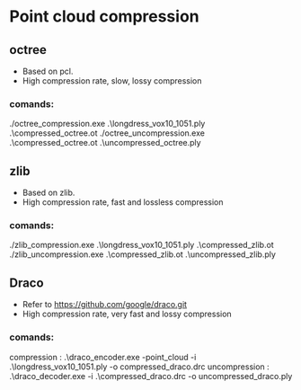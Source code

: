 # Point cloud compression

## octree
- Based on pcl.
- High compression rate, slow, lossy compression
### comands:
./octree_compression.exe .\longdress_vox10_1051.ply  .\compressed_octree.ot
./octree_uncompression.exe .\compressed_octree.ot .\uncompressed_octree.ply

## zlib
- Based on zlib.
- High compression rate, fast and lossless compression
### comands:
./zlib_compression.exe .\longdress_vox10_1051.ply  .\compressed_zlib.ot
./zlib_uncompression.exe .\compressed_zlib.ot .\uncompressed_zlib.ply

## Draco 
- Refer to https://github.com/google/draco.git
- High compression rate, very fast and lossy compression
### comands:
compression :   .\draco_encoder.exe  -point_cloud -i .\longdress_vox10_1051.ply -o compressed_draco.drc
uncompression : .\draco_decoder.exe -i .\compressed_draco.drc -o uncompressed_draco.ply